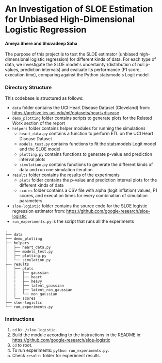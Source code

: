 # An Investigation of SLOE Estimation for Unbiased High-Dimensional Logistic Regression
#### Ameya Shere and Shuvadeep Saha

The purpose of this project is to test the SLOE estimator (unbiased high-dimensional logistic regression) for different kinds of data. For each type of data, we investigate the SLOE model's uncertainty (distribution of null p-values, prediction intervals) and evaluate its performance (F1 score, execution time), comparing against the Python statsmodels Logit model.

### Directory Structure
This codebase is structured as follows:
- `data` folder contains the UCI Heart Disease Dataset (Cleveland) from: <https://archive.ics.uci.edu/ml/datasets/heart+disease>
- `demo_plotting` folder contains scripts to generate plots for the Related Work section of the report
- `helpers` folder contains helper modules for running the simulations
    - `heart_data.py` contains a function to perform ETL on the UCI Heart Disease Dataset
    - `models_test.py` contains functions to fit the statsmodels Logit model and the SLOE model
    - `plotting.py` contains functions to generate p-value and prediction interval plots
    - `simulation.py` contains functions to generate the different kinds of data and run one simulation iteration
- `results` folder contains the results of the experiments
    - `plots` folder contains the p-value and prediction interval plots for the different kinds of data
    - `scores` folder contains a CSV file with alpha (logit inflation) values, F1 scores, and execution times for every combination of simulation parameters
- `sloe-logistic` folder contains the source code for the SLOE logistic regression estimator from: <https://github.com/google-research/sloe-logistic>
- `run_experiments.py` is the script that runs all the experiments

```
.
├── data
├── demo_plotting
├── helpers
│   ├── heart_data.py
│   ├── models_test.py
│   ├── plotting.py
│   └── simulation.py
├── results
│   ├── plots
│   |   ├── gaussian
│   |   ├── heart
│   |   ├── heavy
│   |   ├── latent_gaussian
│   |   ├── latent_non_gaussian
│   |   └── non_gaussian
│   └── scores
├── sloe-logistic
└── run_experiments.py

```

### Instructions
1. `cd` to `./sloe-logistic`.
2. Build the module according to the instructions in the README in: <https://github.com/google-research/sloe-logistic>
3. `cd` to root.
4. To run experiments: `python run_experiments.py`.
5. Check `results` folder for experiment results.